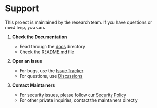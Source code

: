 # Support

This project is maintained by the research team. If you have questions or need help, you can:

1. **Check the Documentation**
   - Read through the [docs](./docs/) directory
   - Check the [README.md](./README.md) file

2. **Open an Issue**
   - For bugs, use the [Issue Tracker](https://github.com/w2sg-arnav/HierarchialViT/issues)
   - For questions, use [Discussions](https://github.com/w2sg-arnav/HierarchialViT/discussions)

3. **Contact Maintainers**
   - For security issues, please follow our [Security Policy](./SECURITY.md)
   - For other private inquiries, contact the maintainers directly
